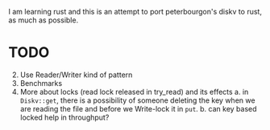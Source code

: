 I am learning rust and this is an attempt to port peterbourgon's diskv to rust, as much as possible.

# TODO
2. Use Reader/Writer kind of pattern
3. Benchmarks
4. More about locks (read lock released in try_read) and its effects
    a. in `Diskv::get`, there is a possibility of someone deleting the key when we are reading the file and before we Write-lock it in `put`.
    b. can key based locked help in throughput?
